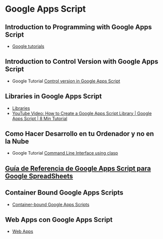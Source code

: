 # Google Apps Script

## Introduction to Programming with Google Apps Script

* [Google tutorials](custom-functions-in-google-sheets)

## Introduction to Control Version with Google Apps Script

* Google Tutorial [Control version in Google Apps Script](control-version)

## Libraries in Google Apps Script

* [Libraries](https://developers.google.com/apps-script/guides/libraries)
* [YouTube Video: How to Create a Google Apps Script Library | Google Apps Script | 8 Min Tutorial](https://youtu.be/agWFuUMR6Vc)

## Como Hacer Desarrollo en tu Ordenador y no en la Nube

* Google Tutorial [Command Line Interface using clasp](clasp)

## [Guía de Referencia de Google Apps Script para Google SpreadSheets](https://developers.google.com/apps-script/reference/spreadsheet)

## Container Bound Google Apps Scripts

* [Container-bound Google Apps Scripts](https://developers.google.com/apps-script/guides/bound)

## Web Apps con Google Apps Script

* [Web Apps](https://developers.google.com/apps-script/guides/web)